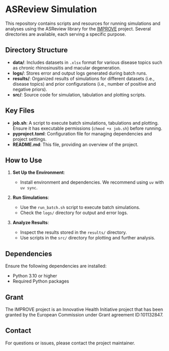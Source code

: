 # ASReview Simulation

This repository contains scripts and resources for running simulations and analyses using the ASReview library for the [IMPROVE](https://doi.org/10.1016/j.csbj.2024.10.026) project. Several directories are available, each serving a specific purpose.

## Directory Structure
- **data/**: Includes datasets in `.xlsx` format for various disease topics such as chronic rhinosinusitis and macular degeneration.
- **logs/**: Stores error and output logs generated during batch runs.
- **results/**: Organized results of simulations for different datasets (i.e., disease topics) and prior configurations (i.e., number of positive and negative priors).
- **src/**: Source code for simulation, tabulation and plotting scripts.

## Key Files
- **job.sh**: A script to execute batch simulations, tabulations and plotting. Ensure it has executable permissions (`chmod +x job.sh`) before running.
- **pyproject.toml**: Configuration file for managing dependencies and project settings.
- **README.md**: This file, providing an overview of the project.

## How to Use
1. **Set Up the Environment**:
   - Install environment and dependencies. We recommend using `uv` with `uv sync`. 

2. **Run Simulations**:
   - Use the `run_batch.sh` script to execute batch simulations.
   - Check the `logs/` directory for output and error logs.

3. **Analyze Results**:
   - Inspect the results stored in the `results/` directory.
   - Use scripts in the `src/` directory for plotting and further analysis.

## Dependencies
Ensure the following dependencies are installed:
- Python 3.10 or higher
- Required Python packages

## Grant
The IMPROVE project is an Innovative Health Initiative project that has been granted by the European Commission under Grant agreement ID:101132847.

## Contact
For questions or issues, please contact the project maintainer.
